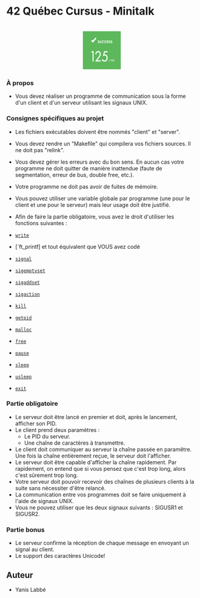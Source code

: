 # 42 Québec Cursus - Minitalk

<br />
<div align="center">
	<a href="https://github.com/yanislabbe">
	<img src="images/success.png" alt="success" width="100" height="100">
	</a>
</div>


### À propos

- Vous devez réaliser un programme de communication sous la forme d'un client et d'un serveur utilisant les signaux UNIX.

### Consignes spécifiques au projet

- Les fichiers exécutables doivent être nommés "client" et "server".
- Vous devez rendre un "Makefile" qui compilera vos fichiers sources. Il ne doit pas "relink".
- Vous devez gérer les erreurs avec du bon sens. En aucun cas votre programme ne doit quitter de manière inattendue (faute de segmentation, erreur de bus, double free, etc.).
- Votre programme ne doit pas avoir de fuites de mémoire.
- Vous pouvez utiliser une variable globale par programme (une pour le client et une pour le serveur) mais leur usage doit être justifié.
- Afin de faire la partie obligatoire, vous avez le droit d'utiliser les fonctions suivantes :

- [`write`](http://manpagesfr.free.fr/man/man2/write.2.html)
- [`ft_printf] et tout équivalent que VOUS avez codé
- [`signal`](http://manpagesfr.free.fr/man/man2/signal.2.html)
- [`sigemptyset`](http://manpagesfr.free.fr/man/man3/sigsetops.3.html)
- [`sigaddset`](http://manpagesfr.free.fr/man/man3/sigsetops.3.html)
- [`sigaction`](http://manpagesfr.free.fr/man/man2/sigaction.2.html)
- [`kill`](http://manpagesfr.free.fr/man/man2/kill.2.html)
- [`getpid`](http://manpagesfr.free.fr/man/man2/getpid.2.html)
- [`malloc`](http://manpagesfr.free.fr/man/man3/malloc.3.html)
- [`free`](http://manpagesfr.free.fr/man/man3/malloc.3.html)
- [`pause`](http://manpagesfr.free.fr/man/man2/pause.2.html)
- [`sleep`](http://manpagesfr.free.fr/man/man3/sleep.3.html)
- [`usleep`](http://manpagesfr.free.fr/man/man3/usleep.3.html)
- [`exit`](http://manpagesfr.free.fr/man/man3/exit.3.html)

### Partie obligatoire

- Le serveur doit être lancé en premier et doit, après le lancement, afficher son PID.
- Le client prend deux paramètres :
	- Le PID du serveur.
	- Une chaîne de caractères à transmettre.
- Le client doit communiquer au serveur la chaîne passée en paramêtre. Une fois la chaîne entièrement reçue, le serveur doit l'afficher.
- Le serveur doit être capable d'afficher la chaîne rapidement. Par rapidement, on entend que si vous pensez que c'est trop long, alors c'est sûrement trop long.
- Votre serveur doit pouvoir recevoir des chaînes de plusieurs clients à la suite sans nécessiter d'être relancé.
- La communication entre vos programmes doit se faire uniquement à l'aide de signaux UNIX.
- Vous ne pouvez utiliser que les deux signaux suivants : SIGUSR1 et SIGUSR2.

### Partie bonus

- Le serveur confirme la réception de chaque message en envoyant un signal au client.
- Le support des caractères Unicode!

## Auteur

- Yanis Labbé
